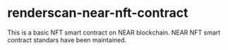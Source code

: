 # renderscan-near-nft-contract

This is a basic NFT smart contract on NEAR blockchain. NEAR NFT smart contract standars have been maintained.
